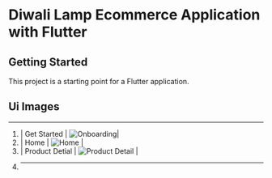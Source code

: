 # Diwali Lamp Ecommerce Application with Flutter

## Getting Started

This project is a starting point for a Flutter application.

Ui Images
---
___________________________________________________________________________________________________________________________________________
1. | Get Started | ![Onboarding](https://user-images.githubusercontent.com/56981537/170539092-038bd27b-3387-40e5-819d-4b185e07c026.png)|
2. | Home | ![Home](https://user-images.githubusercontent.com/56981537/170539196-adba016e-a381-481a-8c66-ec69bda31378.png) |
3. | Product Detial | ![Product Detail](https://user-images.githubusercontent.com/56981537/170539218-2be195be-8f0c-4a8c-b13c-1bde45676037.png) |
4. ___________________________________________________________________________________________________________________________________________

